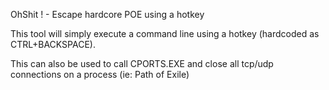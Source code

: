 OhShit ! - Escape hardcore POE using a hotkey

This tool will simply execute a command line using a hotkey (hardcoded as CTRL+BACKSPACE). 

This can also be used to call CPORTS.EXE and close all tcp/udp connections on a process (ie: Path of Exile)
